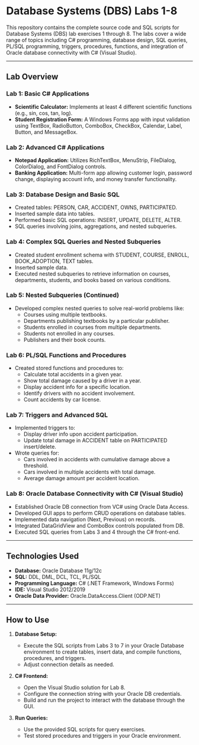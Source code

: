 # Database Systems (DBS) Labs 1-8

This repository contains the complete source code and SQL scripts for Database Systems (DBS) lab exercises 1 through 8. The labs cover a wide range of topics including C# programming, database design, SQL queries, PL/SQL programming, triggers, procedures, functions, and integration of Oracle database connectivity with C# (Visual Studio).

---

## Lab Overview

### Lab 1: Basic C# Applications
- **Scientific Calculator:** Implements at least 4 different scientific functions (e.g., sin, cos, tan, log).
- **Student Registration Form:** A Windows Forms app with input validation using TextBox, RadioButton, ComboBox, CheckBox, Calendar, Label, Button, and MessageBox.

### Lab 2: Advanced C# Applications
- **Notepad Application:** Utilizes RichTextBox, MenuStrip, FileDialog, ColorDialog, and FontDialog controls.
- **Banking Application:** Multi-form app allowing customer login, password change, displaying account info, and money transfer functionality.

### Lab 3: Database Design and Basic SQL
- Created tables: PERSON, CAR, ACCIDENT, OWNS, PARTICIPATED.
- Inserted sample data into tables.
- Performed basic SQL operations: INSERT, UPDATE, DELETE, ALTER.
- SQL queries involving joins, aggregations, and nested subqueries.

### Lab 4: Complex SQL Queries and Nested Subqueries
- Created student enrollment schema with STUDENT, COURSE, ENROLL, BOOK_ADOPTION, TEXT tables.
- Inserted sample data.
- Executed nested subqueries to retrieve information on courses, departments, students, and books based on various conditions.

### Lab 5: Nested Subqueries (Continued)
- Developed complex nested queries to solve real-world problems like:
  - Courses using multiple textbooks.
  - Departments publishing textbooks by a particular publisher.
  - Students enrolled in courses from multiple departments.
  - Students not enrolled in any courses.
  - Publishers and their book counts.

### Lab 6: PL/SQL Functions and Procedures
- Created stored functions and procedures to:
  - Calculate total accidents in a given year.
  - Show total damage caused by a driver in a year.
  - Display accident info for a specific location.
  - Identify drivers with no accident involvement.
  - Count accidents by car license.

### Lab 7: Triggers and Advanced SQL
- Implemented triggers to:
  - Display driver info upon accident participation.
  - Update total damage in ACCIDENT table on PARTICIPATED insert/delete.
- Wrote queries for:
  - Cars involved in accidents with cumulative damage above a threshold.
  - Cars involved in multiple accidents with total damage.
  - Average damage amount per accident location.

### Lab 8: Oracle Database Connectivity with C# (Visual Studio)
- Established Oracle DB connection from VC# using Oracle Data Access.
- Developed GUI apps to perform CRUD operations on database tables.
- Implemented data navigation (Next, Previous) on records.
- Integrated DataGridView and ComboBox controls populated from DB.
- Executed SQL queries from Labs 3 and 4 through the C# front-end.

---

## Technologies Used

- **Database:** Oracle Database 11g/12c
- **SQL:** DDL, DML, DCL, TCL, PL/SQL
- **Programming Language:** C# (.NET Framework, Windows Forms)
- **IDE:** Visual Studio 2012/2019
- **Oracle Data Provider:** Oracle.DataAccess.Client (ODP.NET)

---

## How to Use

1. **Database Setup:**
   - Execute the SQL scripts from Labs 3 to 7 in your Oracle Database environment to create tables, insert data, and compile functions, procedures, and triggers.
   - Adjust connection details as needed.

2. **C# Frontend:**
   - Open the Visual Studio solution for Lab 8.
   - Configure the connection string with your Oracle DB credentials.
   - Build and run the project to interact with the database through the GUI.

3. **Run Queries:**
   - Use the provided SQL scripts for query exercises.
   - Test stored procedures and triggers in your Oracle environment.